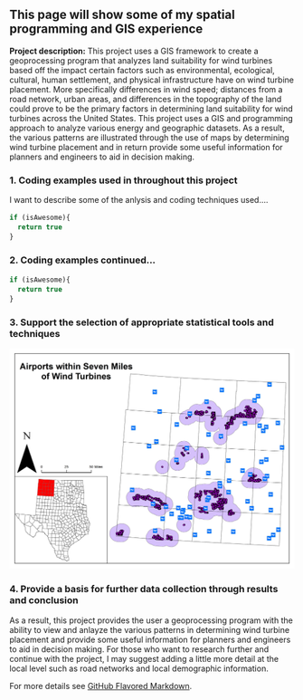 ## This page will show some of my spatial programming and GIS experience

**Project description:** This project uses a GIS framework to create a geoprocessing program that analyzes land suitability for wind turbines based off the impact certain factors such as environmental, ecological, cultural, human settlement, and physical infrastructure have on wind turbine placement. More specifically differences in wind speed; distances from a road network, urban areas, and differences in the topography of the land could prove to be the primary factors in determining land suitability for wind turbines across the United States. This project uses a GIS and programming approach to analyze various energy and geographic datasets. As a result, the various patterns are illustrated through the use of maps by determining wind turbine placement and in return provide some useful information for planners and engineers to aid in decision making.

### 1. Coding examples used in throughout this project

I want to describe some of the anlysis and coding techniques used....

```javascript
if (isAwesome){
  return true
}
```

### 2. Coding examples continued...

```javascript
if (isAwesome){
  return true
}
```

### 3. Support the selection of appropriate statistical tools and techniques

<img src="/images/Buffer_Airport_Turbine_ArcMap.jpg">

### 4. Provide a basis for further data collection through results and conclusion

As a result, this project provides the user a geoprocessing program with the ability to view and anlayze the various patterns in determining wind turbine placement and provide some useful information for planners and engineers to aid in decision making. For those who want to research further and continue with the project, I may suggest adding a little more detail at the local level such as road networks and local demographic information.

For more details see [GitHub Flavored Markdown](https://guides.github.com/features/mastering-markdown/).
